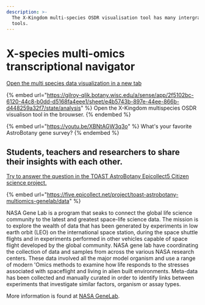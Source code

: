 ```yaml
---
description: >-
  The X-Kingdom multi-species OSDR visualisation tool has many intergrated
  tools.
---
```


# X-species multi-omics transcriptional navigator

[Open the multi species data visualization in a new tab](https://gilroy-qlik.botany.wisc.edu/a/sense/app/2f5102bc-6120-44c8-b0dd-d5168fa4eee1/sheet/e4b5743b-897e-44ee-866b-d448259a32f7/state/analysis)

{% embed url="https://gilroy-qlik.botany.wisc.edu/a/sense/app/2f5102bc-6120-44c8-b0dd-d5168fa4eee1/sheet/e4b5743b-897e-44ee-866b-d448259a32f7/state/analysis" %}
Open the X-Kingdom multispecies OSDR visualison tool in the brouwser.&#x20;
{% endembed %}

{% embed url="https://youtu.be/XBNtAGW3q3o" %}
&#x20;What's your favorite AstroBotany gene survey?
{% endembed %}

&#x20;

## Students, teachers and researchers to share their insights with each other. <a href="#h.evs6ucmv320d_l" id="h.evs6ucmv320d_l"></a>

[Try to answer the question in the TOAST AstroBotany Epicollect5 Citizen science project.](https://www.google.com/url?q=https%3A%2F%2Ffive.epicollect.net%2Fproject%2Ftoast-astrobotany-multiomics-genelab%2Fdata\&sa=D\&sntz=1\&usg=AOvVaw1eIhnaXi1cNQS1RQS3LMqC)

{% embed url="https://five.epicollect.net/project/toast-astrobotany-multiomics-genelab/data" %}



NASA Gene Lab is a program that seaks to connect the global life science community to the latest and greatest space-life science data. The mission is to explore the wealth of data that has been generated by experiments in low earth orbit (LEO) on the international space station, during the space shuttle flights and in experiments performed in other vehicles capable of space flight developed by the global community. NASA gene lab have coordinating the collection of data and samples from across the various NASA research centers. These data involved all the major model organism and use a range of modern 'Omics methods to examine how life responds to the stresses associated with spaceflight and living in alien built environments. Meta-data has been collected and manually curated in order to identify links between experiments that investigate similar factors, organism or assay types.&#x20;



More information is found at [NASA GeneLab](https://genelab.nasa.gov/).&#x20;
